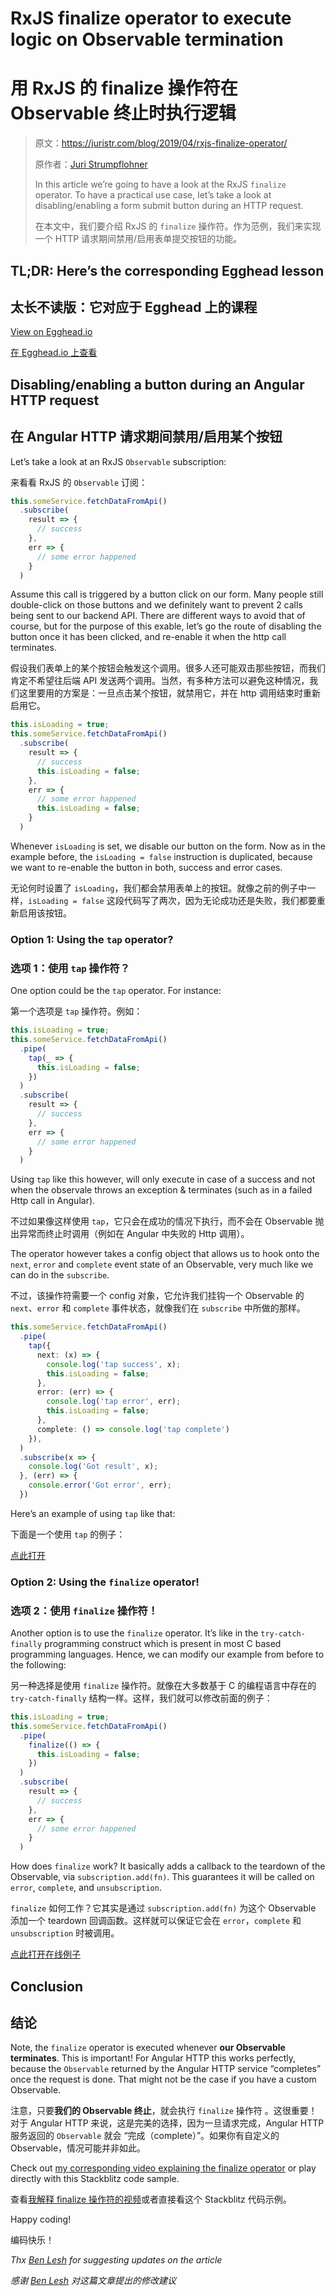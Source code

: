 # RxJS finalize operator to execute logic on Observable termination

# 用 RxJS 的 finalize 操作符在 Observable 终止时执行逻辑

> 原文：<https://juristr.com/blog/2019/04/rxjs-finalize-operator/>
>
> 原作者：[Juri Strumpflohner](/authors/juristr)
>
> In this article we’re going to have a look at the RxJS `finalize` operator. To have a practical use case, let’s take a look at disabling/enabling a form submit button during an HTTP request.
>
> 在本文中，我们要介绍 RxJS 的 `finalize` 操作符。作为范例，我们来实现一个 HTTP 请求期间禁用/启用表单提交按钮的功能。
>

## TL;DR: Here’s the corresponding Egghead lesson

## 太长不读版：它对应于 Egghead 上的课程


[View on Egghead.io](https://egghead.io/lessons/angular-execute-code-when-the-rxjs-observable-terminates-with-the-finalize-operator)

[在 Egghead.io 上查看](https://egghead.io/lessons/angular-execute-code-when-the-rxjs-observable-terminates-with-the-finalize-operator)


## Disabling/enabling a button during an Angular HTTP request

## 在 Angular HTTP 请求期间禁用/启用某个按钮


Let’s take a look at an RxJS `Observable` subscription:

来看看 RxJS 的 `Observable` 订阅：


```typescript
this.someService.fetchDataFromApi()
  .subscribe(
    result => {
      // success
    },
    err => {
      // some error happened
    }
  )
```

Assume this call is triggered by a button click on our form. Many people still double-click on those buttons and we definitely want to prevent 2 calls being sent to our backend API. There are different ways to avoid that of course, but for the purpose of this exable, let’s go the route of disabling the button once it has been clicked, and re-enable it when the http call terminates.

假设我们表单上的某个按钮会触发这个调用。很多人还可能双击那些按钮，而我们肯定不希望往后端 API 发送两个调用。当然，有多种方法可以避免这种情况，我们这里要用的方案是：一旦点击某个按钮，就禁用它，并在 http 调用结束时重新启用它。


```typescript
this.isLoading = true;
this.someService.fetchDataFromApi()
  .subscribe(
    result => {
      // success
      this.isLoading = false;
    },
    err => {
      // some error happened
      this.isLoading = false;
    }
  )
```

Whenever `isLoading` is set, we disable our button on the form. Now as in the example before, the `isLoading = false` instruction is duplicated, because we want to re-enable the button in both, success and error cases.

无论何时设置了 `isLoading`，我们都会禁用表单上的按钮。就像之前的例子中一样，`isLoading = false` 这段代码写了两次，因为无论成功还是失败，我们都要重新启用该按钮。


### Option 1: Using the `tap` operator?

### 选项 1：使用 `tap` 操作符？


One option could be the `tap` operator. For instance:

第一个选项是 `tap` 操作符。例如：


```typescript
this.isLoading = true;
this.someService.fetchDataFromApi()
  .pipe(
    tap(_ => {
      this.isLoading = false;
    })
  )
  .subscribe(
    result => {
      // success
    },
    err => {
      // some error happened
    }
  )
```

Using `tap` like this however, will only execute in case of a success and not when the observale throws an exception & terminates (such as in a failed Http call in Angular).

不过如果像这样使用 `tap`，它只会在成功的情况下执行，而不会在 Observable 抛出异常而终止时调用（例如在 Angular 中失败的 Http 调用）。

The operator however takes a config object that allows us to hook onto the `next`, `error` and `complete` event state of an Observable, very much like we can do in the `subscribe`.

不过，该操作符需要一个 config 对象，它允许我们挂钩一个 Observable 的 `next`、`error` 和 `complete` 事件状态，就像我们在 `subscribe` 中所做的那样。

```typescript
this.someService.fetchDataFromApi()
  .pipe(
    tap({
      next: (x) => {
        console.log('tap success', x);
        this.isLoading = false;
      },
      error: (err) => {
        console.log('tap error', err);
        this.isLoading = false;
      },
      complete: () => console.log('tap complete')
    }),
  )
  .subscribe(x => {
    console.log('Got result', x);
  }, (err) => {
    console.error('Got error', err);
  })
```

Here’s an example of using `tap` like that:

下面是一个使用 `tap` 的例子：

[点此打开](https://stackblitz.com/edit/rxjs-finalize-operator-aabtcm)

### Option 2: Using the `finalize` operator!

### 选项 2：使用 `finalize` 操作符！


Another option is to use the `finalize` operator. It’s like in the `try-catch-finally` programming construct which is present in most C based programming languages. Hence, we can modify our example from before to the following:

另一种选择是使用 `finalize` 操作符。就像在大多数基于 C 的编程语言中存在的 `try-catch-finally` 结构一样。这样，我们就可以修改前面的例子：

```typescript
this.isLoading = true;
this.someService.fetchDataFromApi()
  .pipe(
    finalize(() => {
      this.isLoading = false;
    })
  )
  .subscribe(
    result => {
      // success
    },
    err => {
      // some error happened
    }
  )
```

How does `finalize` work? It basically adds a callback to the teardown of the Observable, via `subscription.add(fn)`. This guarantees it will be called on `error`, `complete`, and `unsubscription`.

`finalize` 如何工作？它其实是通过 `subscription.add(fn)` 为这个 Observable 添加一个 teardown 回调函数。这样就可以保证它会在 `error`，`complete` 和 `unsubscription` 时被调用。

[点此打开在线例子](https://stackblitz.com/edit/rxjs-finalize-operator)

## Conclusion

## 结论


Note, the `finalize` operator is executed whenever **our Observable terminates**. This is important! For Angular HTTP this works perfectly, because the `Observable` returned by the Angular HTTP service “completes” once the request is done. That might not be the case if you have a custom Observable.

注意，只要**我们的 Observable 终止**，就会执行 `finalize` 操作符 。这很重要！对于 Angular HTTP 来说，这是完美的选择，因为一旦请求完成，Angular HTTP 服务返回的 `Observable` 就会 “完成（complete）”。如果你有自定义的 Observable，情况可能并非如此。


Check out [my corresponding video explaining the finalize operator](https://egghead.io/lessons/angular-execute-code-when-the-rxjs-observable-terminates-with-the-finalize-operator) or play directly with this Stackblitz code sample.

查看[我解释 finalize 操作符的视频](https://egghead.io/lessons/angular-execute-code-when-the-rxjs-observable-terminates-with-the-finalize-operator)或者直接看这个 Stackblitz 代码示例。


Happy coding!

编码快乐！


*Thx [Ben Lesh](https://mobile.twitter.com/BenLesh) for suggesting updates on the article*

*感谢 [Ben Lesh](https://mobile.twitter.com/BenLesh) 对这篇文章提出的修改建议*
